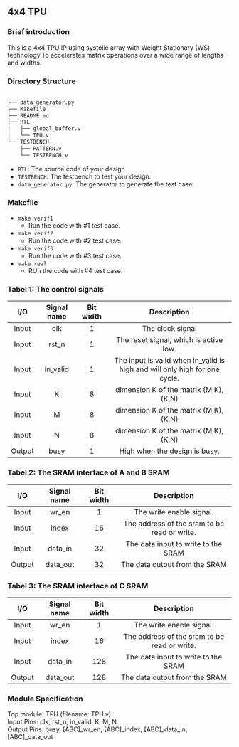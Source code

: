 ## 4x4 TPU

### Brief introduction 
This is a 4x4 TPU IP using systolic array with Weight Stationary (WS) technology.To accelerates matrix operations over a wide range of lengths and widths.

### Directory Structure
```bash
.
├── data_generator.py
├── Makefile
├── README.md
├── RTL
│   ├── global_buffer.v
│   └── TPU.v
└── TESTBENCH
    ├── PATTERN.v
    └── TESTBENCH.v
```

- `RTL`: The source code of your design
- `TESTBENCH`: The testbench to test your design.
- `data_generator.py`: The generator to generate the test case.


### Makefile
- `make verif1`
    - Run the code with #1 test case.
- `make verif2`
    - Run the code with #2 test case.
- `make verif3`
    - Run the code with #3 test case.
- `make real`
    - RUn the code with #4 test case.
 
### Tabel 1: The control signals

| I/O	| Signal name |	Bit width	| Description |
|:--:|:--:|:--:|:--:|
|Input	|clk	|1	|The clock signal
|Input	|rst_n	|1	|The reset signal, which is active low.
|Input	|in_valid	|1	|The input is valid when in_valid is high and will only high for one cycle.
|Input	|K	|8	|dimension K of the matrix (M,K), (K,N)
|Input	|M	|8	|dimension K of the matrix (M,K), (K,N)
|Input	|N	|8	|dimension K of the matrix (M,K), (K,N)
|Output	|busy	|1	|High when the design is busy.

### Tabel 2: The SRAM interface of A and B SRAM

| I/O	| Signal name |	Bit width	| Description |
|:--:|:--:|:--:|:--:|
|Input	|wr_en	|1	|The write enable signal.
|Input	|index	|16	|The address of the sram to be read or write.
|Input	|data_in	|32	|The data input to write to the SRAM
|Output	|data_out	|32	|The data output from the SRAM

### Tabel 3: The SRAM interface of C SRAM

| I/O	| Signal name |	Bit width	| Description |
|:--:|:--:|:--:|:--:|
|Input	|wr_en	|1	|The write enable signal.
|Input	|index	|16	|The address of the sram to be read or write.
|Input	|data_in	|128	|The data input to write to the SRAM
|Output	|data_out	|128	|The data output from the SRAM


### Module Specification
Top module: TPU (filename: TPU.v) <br>
Input Pins: clk, rst_n, in_valid, K, M, N <br>
Output Pins: busy, [ABC]_wr_en, [ABC]_index, [ABC]_data_in, [ABC]_data_out <br>


